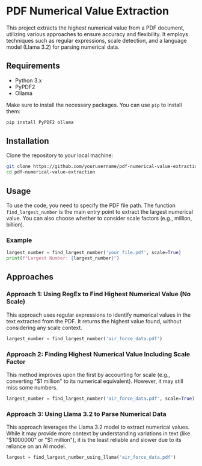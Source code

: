 # PDF Numerical Value Extraction

This project extracts the highest numerical value from a PDF document, utilizing various approaches to ensure accuracy and flexibility. It employs techniques such as regular expressions, scale detection, and a language model (Llama 3.2) for parsing numerical data.

## Requirements

- Python 3.x
- PyPDF2
- Ollama

Make sure to install the necessary packages. You can use `pip` to install them:

```bash
pip install PyPDF2 ollama
```

## Installation

Clone the repository to your local machine:

```bash
git clone https://github.com/yourusername/pdf-numerical-value-extraction.git
cd pdf-numerical-value-extraction
```

## Usage

To use the code, you need to specify the PDF file path. The function `find_largest_number` is the main entry point to extract the largest numerical value. You can also choose whether to consider scale factors (e.g., million, billion).

### Example

```python
largest_number = find_largest_number('your_file.pdf', scale=True)
print(f"Largest Number: {largest_number}")
```

## Approaches

### Approach 1: Using RegEx to Find Highest Numerical Value (No Scale)

This approach uses regular expressions to identify numerical values in the text extracted from the PDF. It returns the highest value found, without considering any scale context.

```python
largest_number = find_largest_number('air_force_data.pdf')
```

### Approach 2: Finding Highest Numerical Value Including Scale Factor

This method improves upon the first by accounting for scale (e.g., converting "$1 million" to its numerical equivalent). However, it may still miss some numbers.

```python
largest_number = find_largest_number('air_force_data.pdf', scale=True)
```

### Approach 3: Using Llama 3.2 to Parse Numerical Data

This approach leverages the Llama 3.2 model to extract numerical values. While it may provide more context by understanding variations in text (like "$1000000" or "$1 million"), it is the least reliable and slower due to its reliance on an AI model.

```python
largest = find_largest_number_using_llama('air_force_data.pdf')
```
